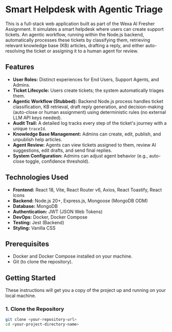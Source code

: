 # Smart Helpdesk with Agentic Triage

This is a full-stack web application built as part of the Wexa AI Fresher Assignment. It simulates a smart helpdesk where users can create support tickets. An agentic workflow, running within the Node.js backend, automatically processes these tickets by classifying them, retrieving relevant knowledge base (KB) articles, drafting a reply, and either auto-resolving the ticket or assigning it to a human agent for review.

## Features

*   **User Roles:** Distinct experiences for End Users, Support Agents, and Admins.
*   **Ticket Lifecycle:** Users create tickets; the system automatically triages them.
*   **Agentic Workflow (Stubbed):** Backend Node.js process handles ticket classification, KB retrieval, draft reply generation, and decision-making (auto-close or human assignment) using deterministic rules (no external LLM API keys needed).
*   **Audit Trail:** A detailed log tracks every step of the ticket's journey with a unique `traceId`.
*   **Knowledge Base Management:** Admins can create, edit, publish, and unpublish help articles.
*   **Agent Review:** Agents can view tickets assigned to them, review AI suggestions, edit drafts, and send final replies.
*   **System Configuration:** Admins can adjust agent behavior (e.g., auto-close toggle, confidence threshold).

## Technologies Used

*   **Frontend:** React 18, Vite, React Router v6, Axios, React Toastify, React Icons
*   **Backend:** Node.js 20+, Express.js, Mongoose (MongoDB ODM)
*   **Database:** MongoDB
*   **Authentication:** JWT (JSON Web Tokens)
*   **DevOps:** Docker, Docker Compose
*   **Testing:** Jest (Backend)
*   **Styling:** Vanilla CSS

## Prerequisites

*   Docker and Docker Compose installed on your machine.
*   Git (to clone the repository).

## Getting Started

These instructions will get you a copy of the project up and running on your local machine.

### 1. Clone the Repository

```bash
git clone <your-repository-url>
cd <your-project-directory-name>